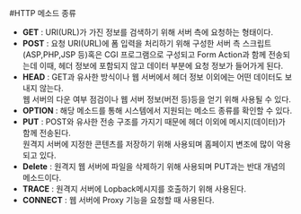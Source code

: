 #HTTP 메소드 종류

- **GET** : URI(URL)가 가진 정보를 검색하기 위해 서버 측에 요청하는 형태이다.
- **POST** : 요청 URI(URL)에 폼 입력을 처리하기 위해 구성한 서버 측 스크립트(ASP,PHP,JSP 등)혹은 CGI 프로그램으로 구성되고 Form Action과 함께 전송되는데 이때, 헤더 정보에 포함되지 않고 데이터 부분에 요청 정보가 들어가게 된다.
- **HEAD** : GET과 유사한 방식이나 웹 서버에서 헤더 정보 이외에는 어떤 데이터도 보내지 않는다.<br> 웹 서버의 다운 여부 점검이나 웹 서버 정보(버전 등)등을 얻기 위해 사용될 수 있다.
- **OPTION** : 해당 메소드를 통해 시스템에서 지원되는 메소드 종류를 확인할 수 있다.
- **PUT** : POST와 유사한 전송 구조를 가지기 때문에 헤더 이외에 메시지(데이터)가 함께 전송된다.<br> 원격지 서버에 지정한 콘텐츠를 저장하기 위해 사용되며 홈페이지 변조에 많이 악용되고 있다.
- **Delete** : 원격지 웹 서버에 파일을 삭제하기 위해 사용되며 PUT과는 반대 개념의 메소드이다.
- **TRACE** : 원격지 서버에 Lopback메시지를 호출하기 위해 사용된다.
- **CONNECT** : 웹 서버에 Proxy 기능을 요청할 때 사용된다. 